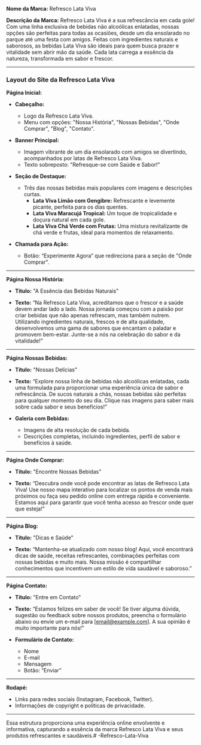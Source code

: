 **Nome da Marca:** Refresco Lata Viva

**Descrição da Marca:** Refresco Lata Viva é a sua refrescância em cada gole! Com uma linha exclusiva de bebidas não alcoólicas enlatadas, nossas opções são perfeitas para todas as ocasiões, desde um dia ensolarado no parque até uma festa com amigos. Feitas com ingredientes naturais e saborosos, as bebidas Lata Viva são ideais para quem busca prazer e vitalidade sem abrir mão da saúde. Cada lata carrega a essência da natureza, transformada em sabor e frescor.

---

### Layout do Site da Refresco Lata Viva

**Página Inicial:**

- **Cabeçalho:**
  - Logo da Refresco Lata Viva.
  - Menu com opções: "Nossa História", "Nossas Bebidas", "Onde Comprar", "Blog", "Contato".

- **Banner Principal:**
  - Imagem vibrante de um dia ensolarado com amigos se divertindo, acompanhados por latas de Refresco Lata Viva.
  - Texto sobreposto: "Refresque-se com Saúde e Sabor!"

- **Seção de Destaque:**
  - Três das nossas bebidas mais populares com imagens e descrições curtas.
    - **Lata Viva Limão com Gengibre:** Refrescante e levemente picante, perfeita para os dias quentes.
    - **Lata Viva Maracujá Tropical:** Um toque de tropicalidade e doçura natural em cada gole.
    - **Lata Viva Chá Verde com Frutas:** Uma mistura revitalizante de chá verde e frutas, ideal para momentos de relaxamento.

- **Chamada para Ação:**
  - Botão: “Experimente Agora” que redireciona para a seção de "Onde Comprar".

---

**Página Nossa História:**

- **Título:** "A Essência das Bebidas Naturais"
  
- **Texto:**
  “Na Refresco Lata Viva, acreditamos que o frescor e a saúde devem andar lado a lado. Nossa jornada começou com a paixão por criar bebidas que não apenas refrescam, mas também nutrem. Utilizando ingredientes naturais, frescos e de alta qualidade, desenvolvemos uma gama de sabores que encantam o paladar e promovem bem-estar. Junte-se a nós na celebração do sabor e da vitalidade!”

---

**Página Nossas Bebidas:**

- **Título:** "Nossas Delícias"
  
- **Texto:**
  “Explore nossa linha de bebidas não alcoólicas enlatadas, cada uma formulada para proporcionar uma experiência única de sabor e refrescância. De sucos naturais a chás, nossas bebidas são perfeitas para qualquer momento do seu dia. Clique nas imagens para saber mais sobre cada sabor e seus benefícios!”

- **Galeria com Bebidas:**
  - Imagens de alta resolução de cada bebida.
  - Descrições completas, incluindo ingredientes, perfil de sabor e benefícios à saúde.

---

**Página Onde Comprar:**

- **Título:** "Encontre Nossas Bebidas"
  
- **Texto:**
  “Descubra onde você pode encontrar as latas de Refresco Lata Viva! Use nosso mapa interativo para localizar os pontos de venda mais próximos ou faça seu pedido online com entrega rápida e conveniente. Estamos aqui para garantir que você tenha acesso ao frescor onde quer que esteja!”

---

**Página Blog:**

- **Título:** "Dicas e Saúde"
  
- **Texto:**
  “Mantenha-se atualizado com nosso blog! Aqui, você encontrará dicas de saúde, receitas refrescantes, combinações perfeitas com nossas bebidas e muito mais. Nossa missão é compartilhar conhecimentos que incentivem um estilo de vida saudável e saboroso.”

---

**Página Contato:**

- **Título:** "Entre em Contato"
  
- **Texto:**
  “Estamos felizes em saber de você! Se tiver alguma dúvida, sugestão ou feedback sobre nossos produtos, preencha o formulário abaixo ou envie um e-mail para [email@example.com]. A sua opinião é muito importante para nós!”

- **Formulário de Contato:**
  - Nome
  - E-mail
  - Mensagem
  - Botão: “Enviar”

---

**Rodapé:**

- Links para redes sociais (Instagram, Facebook, Twitter).
- Informações de copyright e políticas de privacidade.

---

Essa estrutura proporciona uma experiência online envolvente e informativa, capturando a essência da marca Refresco Lata Viva e seus produtos refrescantes e saudáveis.#   - R e f r e s c o - L a t a - V i v a  
 